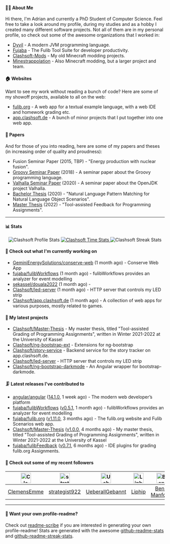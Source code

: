 #### 👨‍💻 About Me

Hi there, I'm Adrian and currently a PhD Student of Computer Science.
Feel free to take a look around my profile, during my studies and as a hobby I created many different software projects.
Not all of them are in my personal profile, so check out some of the awesome organizations that I worked in:

- [Dyvil](https://github.com/Dyvil) - A modern JVM programming language.
- [Fujaba](https://github.com/fujaba) - The Fulib Tool Suite for developer productivity.
- [Clashsoft-Mods](https://github.com/Clashsoft-Mods) - My old Minecraft modding projects.
- [Minestrappolation](https://github.com/MinestrapTeam) - Also Minecraft modding, but a larger project and team.

#### 🏠 Websites

Want to see my work without reading a bunch of code?
Here are some of my showoff projects, available to all on the web:

- [fulib.org](https://www.fulib.org) - A web app for a textual example language, with a web IDE and homework grading etc.
- [app.clashsoft.de](https://app.clashsoft.de) - A bunch of minor projects that I put together into one web app.

#### 📄 Papers

And for those of you into reading, here are some of my papers and theses (in increasing order of quality and proudness):

- Fusion Seminar Paper (2015, TBP) - "Energy production with nuclear fusion".
- [Groovy Seminar Paper](https://github.com/Clashsoft/Seminar-Groovy) (2018) - A seminar paper about the Groovy programming language.
- [Valhalla Seminar Paper](https://github.com/Clashsoft/Seminar-Valhalla) (2020) - A seminar paper about the OpenJDK project Valhalla.
- [Bachelor Thesis](https://github.com/Clashsoft/Bachelor-Thesis) (2020) - "Natural Language Pattern Matching for Natural Language Object Scenarios".
- [Master Thesis](https://github.com/Clashsoft/Master-Thesis) (2022) - "Tool-assisted Feedback for Programming Assignments".

---

#### 📊 Stats

<div align=center>
  <img src="https://github-readme-stats.vercel.app/api?username=Clashsoft&show_icons=true&theme=dark&count_private=true&icon_color=0075ff&include_all_commits=true" alt="Clashsoft Profile Stats">

    

  <a href="https://wakatime.com/@Clashsoft">
    <img src="https://github-readme-stats.vercel.app/api/wakatime?username=Clashsoft&theme=dark&layout=compact&langs_count=10" alt="Clashsoft Time Stats">
  </a>

  <img src="http://github-readme-streak-stats.herokuapp.com?user=Clashsoft&theme=dark" alt="Clashsoft Streak Stats">
</div>

#### 👷‍ Check out what I'm currently working on

- [GeminiEnergySolutions/conserve-web](https://github.com/GeminiEnergySolutions/conserve-web) (1 month ago) - Conserve Web App
- [fujaba/fulibWorkflows](https://github.com/fujaba/fulibWorkflows) (1 month ago) - fulibWorkflows provides an analyzer for event modelling
- [sekassel/douala2022](https://github.com/sekassel/douala2022) (1 month ago) - 
- [Clashsoft/led-server](https://github.com/Clashsoft/led-server) (1 month ago) - HTTP server that controls my LED strip
- [Clashsoft/app.clashsoft.de](https://github.com/Clashsoft/app.clashsoft.de) (1 month ago) - A collection of web apps for various purposes, mostly related to games.

#### 🌱 My latest projects

- [Clashsoft/Master-Thesis](https://github.com/Clashsoft/Master-Thesis) - My master thesis, titled &#34;Tool-assisted Grading of Programming Assignments&#34;, written in Winter 2021-2022 at the University of Kassel
- [Clashsoft/ng-bootstrap-ext](https://github.com/Clashsoft/ng-bootstrap-ext) - Extensions for ng-bootstrap
- [Clashsoft/story-service](https://github.com/Clashsoft/story-service) - Backend service for the story tracker on app.clashsoft.de.
- [Clashsoft/led-server](https://github.com/Clashsoft/led-server) - HTTP server that controls my LED strip
- [Clashsoft/ng-bootstrap-darkmode](https://github.com/Clashsoft/ng-bootstrap-darkmode) - An Angular wrapper for bootstrap-darkmode.

#### 🗜 Latest releases I've contributed to

- [angular/angular](https://github.com/angular/angular) ([14.1.0](https://github.com/angular/angular/releases/tag/14.1.0), 1 week ago) - The modern web developer’s platform
- [fujaba/fulibWorkflows](https://github.com/fujaba/fulibWorkflows) ([v0.5.1](https://github.com/fujaba/fulibWorkflows/releases/tag/v0.5.1), 1 month ago) - fulibWorkflows provides an analyzer for event modelling
- [fujaba/fulib.org](https://github.com/fujaba/fulib.org) ([v1.11.0](https://github.com/fujaba/fulib.org/releases/tag/v1.11.0), 3 months ago) - The fulib.org website and Fulib Scenarios web app.
- [Clashsoft/Master-Thesis](https://github.com/Clashsoft/Master-Thesis) ([v1.0.0](https://github.com/Clashsoft/Master-Thesis/releases/tag/v1.0.0), 4 months ago) - My master thesis, titled &#34;Tool-assisted Grading of Programming Assignments&#34;, written in Winter 2021-2022 at the University of Kassel
- [fujaba/fulibFeedback](https://github.com/fujaba/fulibFeedback) ([v0.7.1](https://github.com/fujaba/fulibFeedback/releases/tag/v0.7.1), 6 months ago) - IDE plugins for grading fulib.org Assignments.

#### 🚶 Check out some of my recent followers

| [<img src="https://github.com/ClemensEmme.png?size=128" alt="ClemensEmme Profile Avatar" width="32">](https://github.com/ClemensEmme)| [<img src="https://github.com/strategist922.png?size=128" alt="strategist922 Profile Avatar" width="32">](https://github.com/strategist922)| [<img src="https://github.com/UeberallGebannt.png?size=128" alt="UeberallGebannt Profile Avatar" width="32">](https://github.com/UeberallGebannt)| [<img src="https://github.com/Liphip.png?size=128" alt="Liphip Profile Avatar" width="32">](https://github.com/Liphip)| [<img src="https://github.com/Ben-Manfouo.png?size=128" alt="Ben-Manfouo Profile Avatar" width="32">](https://github.com/Ben-Manfouo)|
|:---:|:---:|:---:|:---:|:---:|
| [ClemensEmme](https://github.com/ClemensEmme)| [strategist922](https://github.com/strategist922)| [UeberallGebannt](https://github.com/UeberallGebannt)| [Liphip](https://github.com/Liphip)| [Ben-Manfouo](https://github.com/Ben-Manfouo)|

---

#### 📇 Want your own profile-readme?
Check out [readme-scribe](https://github.com/muesli/readme-scribe) if you are interested in generating your own profile-readme!
Stats are generated with the awesome [github-readme-stats](https://github.com/anuraghazra/github-readme-stats) and [github-readme-streak-stats](https://github.com/DenverCoder1/github-readme-streak-stats).
